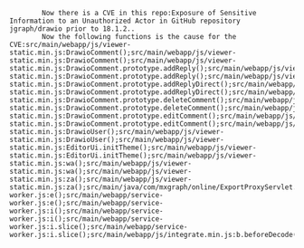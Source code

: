 
            Now there is a CVE in this repo:Exposure of Sensitive Information to an Unauthorized Actor in GitHub repository jgraph/drawio prior to 18.1.2..
            Now the following functions is the cause for the CVE:src/main/webapp/js/viewer-static.min.js:DrawioComment();src/main/webapp/js/viewer-static.min.js:DrawioComment();src/main/webapp/js/viewer-static.min.js:DrawioComment.prototype.addReply();src/main/webapp/js/viewer-static.min.js:DrawioComment.prototype.addReply();src/main/webapp/js/viewer-static.min.js:DrawioComment.prototype.addReplyDirect();src/main/webapp/js/viewer-static.min.js:DrawioComment.prototype.addReplyDirect();src/main/webapp/js/viewer-static.min.js:DrawioComment.prototype.deleteComment();src/main/webapp/js/viewer-static.min.js:DrawioComment.prototype.deleteComment();src/main/webapp/js/viewer-static.min.js:DrawioComment.prototype.editComment();src/main/webapp/js/viewer-static.min.js:DrawioComment.prototype.editComment();src/main/webapp/js/viewer-static.min.js:DrawioUser();src/main/webapp/js/viewer-static.min.js:DrawioUser();src/main/webapp/js/viewer-static.min.js:EditorUi.initTheme();src/main/webapp/js/viewer-static.min.js:EditorUi.initTheme();src/main/webapp/js/viewer-static.min.js:wa();src/main/webapp/js/viewer-static.min.js:wa();src/main/webapp/js/viewer-static.min.js:za();src/main/webapp/js/viewer-static.min.js:za();src/main/java/com/mxgraph/online/ExportProxyServlet.java:ExportProxyServlet::doRequest();src/main/java/com/mxgraph/online/ExportProxyServlet.java:ExportProxyServlet::doRequest();src/main/webapp/js/app.min.js:b.beforeDecode();src/main/webapp/js/app.min.js:b.beforeDecode();src/main/webapp/js/app.min.js:ca();src/main/webapp/js/app.min.js:ca();src/main/webapp/js/app.min.js:da();src/main/webapp/js/app.min.js:da();src/main/webapp/js/viewer.min.js:DrawioComment();src/main/webapp/js/viewer.min.js:DrawioComment();src/main/webapp/js/viewer.min.js:DrawioComment.prototype.addReply();src/main/webapp/js/viewer.min.js:DrawioComment.prototype.addReply();src/main/webapp/js/viewer.min.js:DrawioComment.prototype.addReplyDirect();src/main/webapp/js/viewer.min.js:DrawioComment.prototype.addReplyDirect();src/main/webapp/js/viewer.min.js:DrawioComment.prototype.deleteComment();src/main/webapp/js/viewer.min.js:DrawioComment.prototype.deleteComment();src/main/webapp/js/viewer.min.js:DrawioComment.prototype.editComment();src/main/webapp/js/viewer.min.js:DrawioComment.prototype.editComment();src/main/webapp/js/viewer.min.js:DrawioUser();src/main/webapp/js/viewer.min.js:DrawioUser();src/main/webapp/js/viewer.min.js:EditorUi.initTheme();src/main/webapp/js/viewer.min.js:EditorUi.initTheme();src/main/webapp/js/viewer.min.js:wa();src/main/webapp/js/viewer.min.js:wa();src/main/webapp/js/viewer.min.js:za();src/main/webapp/js/viewer.min.js:za();src/main/webapp/service-worker.js:e();src/main/webapp/service-worker.js:e();src/main/webapp/service-worker.js:i();src/main/webapp/service-worker.js:i();src/main/webapp/service-worker.js:i.slice();src/main/webapp/service-worker.js:i.slice();src/main/webapp/js/integrate.min.js:b.beforeDecode();src/main/webapp/js/integrate.min.js:b.beforeDecode();src/main/webapp/js/integrate.min.js:ba();src/main/webapp/js/integrate.min.js:ba();src/main/webapp/js/integrate.min.js:ca();src/main/webapp/js/integrate.min.js:ca();
            